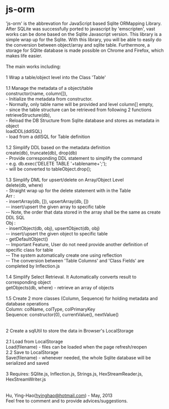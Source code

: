 js-orm
======



   'js-orm' is the abbrevation for JavaScript based Sqlite ORMapping Library. After SQLite was successfully ported to javascript by 'emscripten', vast works can be done based on the Sqlite Javascript version. This library is a simple wrap up for the Sqlite. With this library, you will be able to easily do the conversion between object/array and sqlite table. Furthermore, a storage for SQlite database is made possible on Chrome and Firefox, which makes life easier.<br/>
    <br/>
   The main works including:<br/>
    <br/>
   1  Wrap a table/object level into the Class 'Table'<br/>
    <br/>
      1.1 Manage the metadata of a object/table<br/>
                constructor(name, column[]),<br/>
                  - Initialize the metadata from constructor.<br/>
                  - Normally, only table name will be provided and level column[] empty,<br/>
                  - since the table structure can be retrieved from following 2 functions<br/>
                retrieveStructure(db),<br/>
                  - Reload the DB Structure from Sqlite database and stores as metadata in object<br/>
                loadDDL(ddlSQL)<br/>
                  - load from a ddlSQL for Table definition<br/>
    <br/>
      1.2 Simplify DDL based on the metadata definition<br/>
                create(db), truncate(db), drop(db)<br/>
                  - Provide corresponding DDL statement to simplify the command<br/>
                  - e.g. db.exec('DELETE TABLE '+tablename+';'); <br/>
                  - will be converted to tableObject.drop();<br/>
    <br/>
      1.3 Simplify DML for upsert/delete on Array/Object Level<br/>
          delete(db, where)<br/>
                  - Straight wrap up for the delete statement with in the Table<br/>
          Arr : <br/>
               - insertArray(db, []), upsertArray(db, [])<br/>
                  -- insert/upsert the given array to specific table<br/>
                  -- Note, the order that data stored in the array shall be the same as create DDL SQL<br/>
          Obj : <br/>
               - insertObject(db, obj), upsertObject(db, obj)<br/>
                  -- insert/upsert the given object to specific table<br/>
               - getDefaultObject()<br/>
                  -- Important Feature, User do not need provide another definition of specific class for table<br/>
                  -- The system automatically create one using reflection<br/>
                  -- The conversion between 'Table Columns' and 'Class Fields' are completed by Inflection.js<br/>
    <br/>
      1.4 Simplify Select Retrieval. It Automatically converts result to corresponding object<br/>
                getObjects(db, where) - retrieve an array of objects<br/>
    <br/>
      1.5 Create 2 more classes (Column, Sequence) for holding metadata and database operations<br/>
                Column: colName, colType, colPrimaryKey<br/>
                Sequence: constructor(0), currentValue(), nextValue()<br/>
    <br/>
    <br/>
   2  Create a sqlUtil to store the data in Browser's LocalStorage<br/>
    <br/>
      2.1 Load from LocalStorage<br/>
          Load(filename) - files can be loaded when the page refresh/reopen<br/>
      2.2 Save to LocalStorage<br/>
          Save(filename) - whenever needed, the whole Sqlite database will be serialized and saved<br/>
    <br/>
   3  Requires: SQlite.js, Inflection.js, Strings.js, HexStreamReader.js, HexStreamWriter.js<br/>
    <br/>
    <br/>
   Hu, Ying-Hao(hyinghao@hotmail.com) - May, 2013<br/>
   Feel free to comment and to provide advices/suggestions.<br/>
    <br/>

